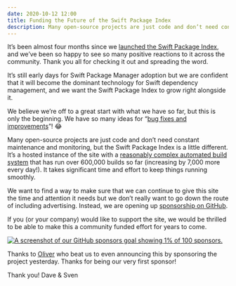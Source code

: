 ```yaml
---
date: 2020-10-12 12:00
title: Funding the Future of the Swift Package Index
description: Many open-source projects are just code and don’t need constant attention. The Swift Package Index is a little different, so we are opening up GitHub sponors for the project. We'd love your support.
---
```


It’s been almost four months since we [launched the Swift Package Index](https://iosdevweekly.com/issues/460#start), and we’ve been so happy to see so many positive reactions to it across the community. Thank you all for checking it out and spreading the word.

It’s still early days for Swift Package Manager adoption but we are confident that it will become the dominant technology for Swift dependency management, and we want the Swift Package Index to grow right alongside it.

We believe we’re off to a great start with what we have so far, but this is only the beginning. We have so many ideas for “[bug fixes and improvements](https://github.com/SwiftPackageIndex/SwiftPackageIndex-Server/issues)”! 😂

Many open-source projects are just code and don’t need constant maintenance and monitoring, but the Swift Package Index is a little different. It’s a hosted instance of the site with a [reasonably complex automated build system](/posts/launching-language-and-platform-package-compatibility/) that has run over 600,000 builds so far (increasing by 7,000 more every day!). It takes significant time and effort to keep things running smoothly.

We want to find a way to make sure that we can continue to give this site the time and attention it needs but we don’t really want to go down the route of including advertising. Instead, we are opening up [sponsorship on GitHub](https://github.com/sponsors/SwiftPackageIndex).

If you (or your company) would like to support the site, we would be thrilled to be able to make this a community funded effort for years to come.

[![A screenshot of our GitHub sponsors goal showing 1% of 100 sponsors.](/images/sponsorship-goal-100-sponsors.png)](https://github.com/sponsors/SwiftPackageIndex)

Thanks to [Oliver](https://twitter.com/cocoanetics) who beat us to even announcing this by sponsoring the project yesterday. Thanks for being our very first sponsor!

Thank you!
Dave & Sven

